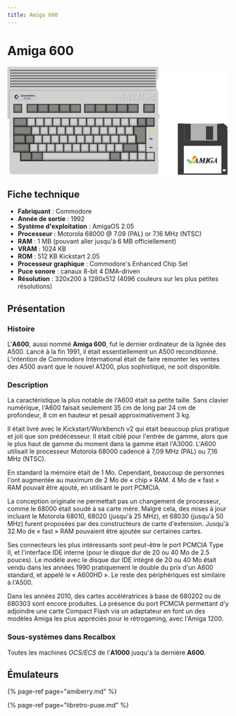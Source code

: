 ```yaml
---
title: Amiga 600
---
```


# Amiga 600

![](/migration-images/emulateurs/ordinosaures/amiga-600/image%20%28310%29.png)

## Fiche technique

* **Fabriquant** : Commodore
* **Année de sortie** : 1992
* **Système d'exploitation** : AmigaOS 2.05
* **Processeur** : Motorola 68000 @ 7.09 \(PAL\) or 7.16 MHz \(NTSC\)
* **RAM** : 1 MB \(pouvant aller jusqu'à 6 MB officiellement\)
* **VRAM** : 1024 KB
* **ROM** : 512 KB Kickstart 2.05
* **Processeur graphique** : Commodore's Enhanced Chip Set
* **Puce sonore** : canaux 8-bit 4 DMA-driven
* **Résolution** : 320x200 à 1280x512 \(4096 couleurs sur les plus petites résolutions\)

## Présentation

### Histoire

L'**A600**, aussi nommé **Amiga 600**, fut le dernier ordinateur de la lignée des A500. Lancé à la fin 1991, il était essentiellement un A500 reconditionné. L'intention de Commodore International était de faire remonter les ventes des A500 avant que le nouvel A1200, plus sophistiqué, ne soit disponible.

### Description

La caractéristique la plus notable de l'A600 était sa petite taille. Sans clavier numérique, l'A600 faisait seulement 35 cm de long par 24 cm de profondeur, 8 cm en hauteur et pesait approximativement 3 kg.

Il était livré avec le Kickstart/Workbench v2 qui était beaucoup plus pratique et joli que son prédécesseur. Il était ciblé pour l'entrée de gamme, alors que le plus haut de gamme du moment dans la gamme était l'A3000. L'A600 utilisait le processeur Motorola 68000 cadencé à 7,09 MHz \(PAL\) ou 7,16 MHz \(NTSC\).

En standard la mémoire était de 1 Mo. Cependant, beaucoup de personnes l'ont augmentée au maximum de 2 Mo de « chip » RAM. 4 Mo de « fast » RAM pouvait être ajouté, en utilisant le port PCMCIA.

La conception originale ne permettait pas un changement de processeur, comme le 68000 était soudé à sa carte mère. Malgré cela, des mises à jour incluant le Motorola 68010, 68020 \(jusqu'à 25 MHz\), et 68030 \(jusqu'à 50 MHz\) furent proposées par des constructeurs de carte d'extension. Jusqu'à 32 Mo de « fast » RAM pouvaient être ajoutée sur certaines cartes.

Ses connecteurs les plus intéressants sont peut-être le port PCMCIA Type II, et l'interface IDE interne \(pour le disque dur de 20 ou 40 Mo de 2.5 pouces\). Le modèle avec le disque dur IDE intégré de 20 ou 40 Mo était vendu dans les années 1990 pratiquement le double du prix d'un A600 standard, et appelé le « A600HD ». Le reste des périphériques est similaire à l'A500.

Dans les années 2010, des cartes accélératrices à base de 680202 ou de 680303 sont encore produites. La présence du port PCMCIA permettant d'y adjoindre une carte Compact Flash via un adaptateur en font un des modèles Amiga les plus appréciés pour le rétrogaming, avec l'Amiga 1200.

### Sous-systèmes dans Recalbox

Toutes les machines _OCS/ECS_ de l'**A1000** jusqu'à la dernière **A600.**

## Émulateurs

{% page-ref page="amiberry.md" %}

{% page-ref page="libretro-puae.md" %}

